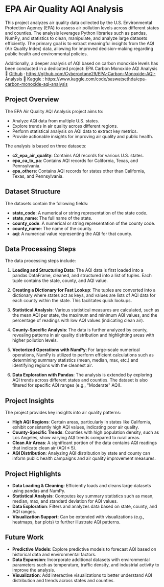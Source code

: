 # EPA Air Quality AQI Analysis

This project analyzes air quality data collected by the U.S. Environmental Protection Agency (EPA) to assess air pollution levels across different states and counties. The analysis leverages Python libraries such as pandas, NumPy, and statistics to clean, manipulate, and analyze large datasets efficiently. The primary goal is to extract meaningful insights from the AQI (Air Quality Index) data, allowing for improved decision-making regarding public health and environmental policies.

Additionally, a deeper analysis of AQI based on carbon monoxide levels has been conducted in a dedicated project:
EPA Carbon Monoxide AQI Analysis
🔗 [Github](https://github.com/Cyberoctane29/EPA-Carbon-Monoxide-AQI-Analysis) : https://github.com/Cyberoctane29/EPA-Carbon-Monoxide-AQI-Analysis
🔗 [Kaggle](https://www.kaggle.com/code/saswatsethda/epa-carbon-monoxide-aqi-analysis) : https://www.kaggle.com/code/saswatsethda/epa-carbon-monoxide-aqi-analysis

## Project Overview

The EPA Air Quality AQI Analysis project aims to:

- Analyze AQI data from multiple U.S. states.
- Explore trends in air quality across different regions.
- Perform statistical analysis on AQI data to extract key metrics.
- Provide actionable insights for improving air quality and public health.

The analysis is based on three datasets:

- **c2_epa_air_quality**: Contains AQI records for various U.S. states.
- **epa_ca_tx_pa**: Contains AQI records for California, Texas, and Pennsylvania.
- **epa_others**: Contains AQI records for states other than California, Texas, and Pennsylvania.

## Dataset Structure

The datasets contain the following fields:

- **state_code**: A numerical or string representation of the state code.
- **state_name**: The full name of the state.
- **county_code**: A numerical or string representation of the county code.
- **county_name**: The name of the county.
- **aqi**: A numerical value representing the AQI for that county.

## Data Processing Steps

The data processing steps include:

1. **Loading and Structuring Data**: The AQI data is first loaded into a pandas DataFrame, cleaned, and structured into a list of tuples. Each tuple contains the state, county, and AQI value.

2. **Creating a Dictionary for Fast Lookup**: The tuples are converted into a dictionary where states act as keys, and values are lists of AQI data for each county within the state. This facilitates quick lookups.

3. **Statistical Analysis**: Various statistical measures are calculated, such as the mean AQI per state, the maximum and minimum AQI values, and the percentage of readings with low AQI values (indicating clean air).

4. **County-Specific Analysis**: The data is further analyzed by county, revealing patterns in air quality distribution and highlighting areas with higher pollution levels.

5. **Vectorized Operations with NumPy**: For large-scale numerical operations, NumPy is utilized to perform efficient calculations such as determining summary statistics (mean, median, max, etc.) and identifying regions with the cleanest air.

6. **Data Exploration with Pandas**: The analysis is extended by exploring AQI trends across different states and counties. The dataset is also filtered for specific AQI ranges (e.g., "Moderate" AQI).

## Project Insights

The project provides key insights into air quality patterns:

- **High AQI Regions**: Certain areas, particularly in states like California, exhibit consistently high AQI values, indicating poor air quality.
- **County-Specific Trends**: Counties with high population density, such as Los Angeles, show varying AQI trends compared to rural areas.
- **Clean Air Areas**: A significant portion of the data contains AQI readings that indicate clean air (AQI ≤ 5).
- **AQI Distribution**: Analyzing AQI distribution by state and county can inform public health campaigns and air quality improvement measures.

## Project Highlights

- **Data Loading & Cleaning**: Efficiently loads and cleans large datasets using pandas and NumPy.
- **Statistical Analysis**: Computes key summary statistics such as mean, median, max, and standard deviation for AQI values.
- **Data Exploration**: Filters and analyzes data based on state, county, and AQI ranges.
- **Visualization Support**: Can be extended with visualizations (e.g., heatmaps, bar plots) to further illustrate AQI patterns.

## Future Work

- **Predictive Models**: Explore predictive models to forecast AQI based on historical data and environmental factors.
- **Data Expansion**: Incorporate additional datasets with environmental parameters such as temperature, traffic density, and industrial activity to improve the analysis.
- **Visualization**: Add interactive visualizations to better understand AQI distribution and trends across states and counties.
